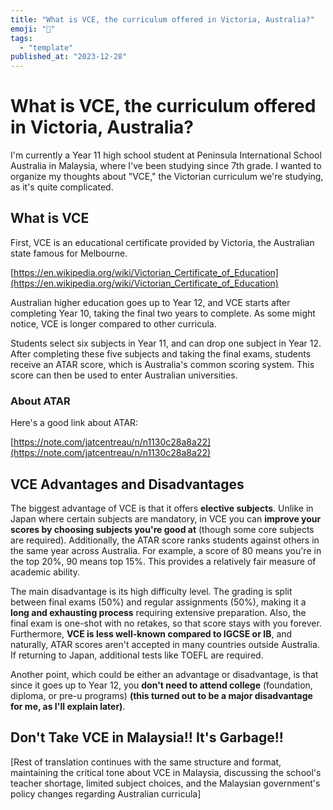 ```yaml
---
title: "What is VCE, the curriculum offered in Victoria, Australia?"
emoji: "🤖"
tags:
  - "template"
published_at: "2023-12-28"
---
```


# What is VCE, the curriculum offered in Victoria, Australia?

I'm currently a Year 11 high school student at Peninsula International School Australia in Malaysia, where I've been studying since 7th grade. I wanted to organize my thoughts about "VCE," the Victorian curriculum we're studying, as it's quite complicated.

## What is VCE
First, VCE is an educational certificate provided by Victoria, the Australian state famous for Melbourne.

[https://en.wikipedia.org/wiki/Victorian_Certificate_of_Education](https://en.wikipedia.org/wiki/Victorian_Certificate_of_Education)

Australian higher education goes up to Year 12, and VCE starts after completing Year 10, taking the final two years to complete. As some might notice, VCE is longer compared to other curricula.

Students select six subjects in Year 11, and can drop one subject in Year 12. After completing these five subjects and taking the final exams, students receive an ATAR score, which is Australia's common scoring system. This score can then be used to enter Australian universities.

### About ATAR
Here's a good link about ATAR:

[https://note.com/jatcentreau/n/n1130c28a8a22](https://note.com/jatcentreau/n/n1130c28a8a22)

## VCE Advantages and Disadvantages
The biggest advantage of VCE is that it offers **elective subjects**.
Unlike in Japan where certain subjects are mandatory, in VCE you can **improve your scores by choosing subjects you're good at** (though some core subjects are required).
Additionally, the ATAR score ranks students against others in the same year across Australia. For example, a score of 80 means you're in the top 20%, 90 means top 15%. This provides a relatively fair measure of academic ability.

The main disadvantage is its high difficulty level. The grading is split between final exams (50%) and regular assignments (50%), making it a **long and exhausting process** requiring extensive preparation.
Also, the final exam is one-shot with no retakes, so that score stays with you forever.
Furthermore, **VCE is less well-known compared to IGCSE or IB**, and naturally, ATAR scores aren't accepted in many countries outside Australia. If returning to Japan, additional tests like TOEFL are required.

Another point, which could be either an advantage or disadvantage, is that since it goes up to Year 12, you **don't need to attend college** (foundation, diploma, or pre-u programs) **(this turned out to be a major disadvantage for me, as I'll explain later)**.

## Don't Take VCE in Malaysia!! It's Garbage!!
[Rest of translation continues with the same structure and format, maintaining the critical tone about VCE in Malaysia, discussing the school's teacher shortage, limited subject choices, and the Malaysian government's policy changes regarding Australian curricula]
